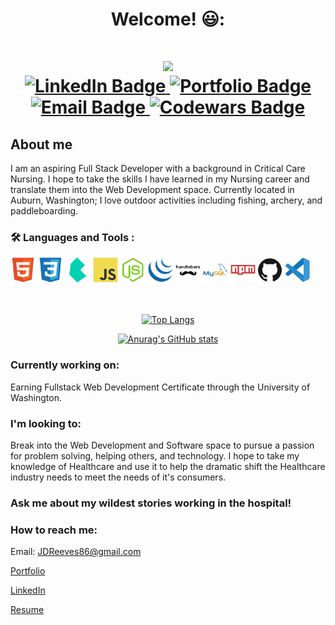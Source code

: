<div align="center">
    <h1>Welcome! 😃: <h1>
    <img src="https://komarev.com/ghpvc/?username=JDReeves86">
    <div id="badges">
        <a href="https://www.linkedin.com/in/jacob-reeves-4237a9238/">
            <img src="https://img.shields.io/badge/LinkedIn-blue?style=for-the-badge&logo=linkedin&logoColor=white" alt="LinkedIn Badge"/>
        </a>
        <a href="https://jdreeves86.github.io/Portfolio/">
          <img src="https://img.shields.io/badge/Portfolio-orange?style=for-the-badge" alt="Portfolio Badge"/>
        </a>
        <a href="mailto:JDReeves86@gmail.com">
          <img src="https://img.shields.io/badge/Email-lightgrey?style=for-the-badge&logo=Gmail&logoColor=white" alt="Email Badge"/>
        </a>
        <a href="https://www.codewars.com/users/JDReeves86">
          <img src="https://img.shields.io/badge/Codewars-red?style=for-the-badge&logo=Codewars&logoColor=black" alt="Codewars Badge"/>
        </a>
    </div>
</div>


## About me

I am an aspiring Full Stack Developer with a background in Critical Care Nursing. I hope to take the skills I have learned in my Nursing career and translate them into the Web Development space. Currently located in Auburn, Washington; I love outdoor activities including fishing, archery, and paddleboarding. 

### :hammer_and_wrench: Languages and Tools :
<div>
    <span><img src="https://github.com/devicons/devicon/blob/master/icons/html5/html5-original.svg" alt="HTML Badge" width="40" height="40"/></span>
    <span><img src="https://github.com/devicons/devicon/blob/master/icons/css3/css3-original.svg" alt="CSS Badge" width="40" height="40"/></span>
    <span><img src="https://github.com/devicons/devicon/blob/master/icons/bulma/bulma-plain.svg" alt="bulma Badge" width="40" height="40"/></span>
    <span><img src="https://github.com/devicons/devicon/blob/master/icons/javascript/javascript-original.svg" alt="JS Badge" width="40" height="40"/></span>
    <span><img src="https://github.com/devicons/devicon/blob/master/icons/nodejs/nodejs-original.svg" alt="Node Badge" width="40" height="40"/></span>
     <span><img src="https://github.com/devicons/devicon/blob/master/icons/jquery/jquery-original.svg" alt="jquery Badge" width="40" height="40"/></span>
    <span><img src="https://github.com/devicons/devicon/blob/master/icons/handlebars/handlebars-original-wordmark.svg" alt="Handlebars Badge" width="40" height="40"/></span>
    <span><img src="https://github.com/devicons/devicon/blob/master/icons/mysql/mysql-original-wordmark.svg" alt="SQL Badge" width="40" height="40"/></span>
    <span><img src="https://github.com/devicons/devicon/blob/master/icons/npm/npm-original-wordmark.svg" alt="npm Badge" width="40" height="40"/></span>
    <span><img src="https://github.com/devicons/devicon/blob/master/icons/github/github-original.svg" alt="gh Badge" width="40" height="40"/></span>
    <span><img src="https://github.com/devicons/devicon/blob/master/icons/vscode/vscode-original.svg" alt="VSC Badge" width="40" height="40"/></span>
</div>

<br>
<br>
        
<div align="center">

[![Top Langs](https://github-readme-stats.vercel.app/api/top-langs/?username=JDReeves86&layout=compact&theme=codeSTACKr)](https://github.com/anuraghazra/github-readme-stats)
    
[![Anurag's GitHub stats](https://github-readme-stats.vercel.app/api?username=JDReeves86&show_icons=true&theme=codeSTACKr)](https://github.com/anuraghazra/github-readme-stats) 
    
</div>
        



### Currently working on: 
Earning Fullstack Web Development Certificate through the University of Washington.

### I'm looking to:
Break into the Web Development and Software space to pursue a passion for problem solving, helping others, and technology. I hope to take my knowledge of Healthcare and use it to help the dramatic shift the Healthcare industry needs to meet the needs of it's consumers.

### Ask me about my wildest stories working in the hospital!

### How to reach me:
Email: [JDReeves86@gmail.com](mailto:JDReeves86@gmail.com)
        
[Portfolio](https://jdreeves86.github.io/Portfolio/)
        
[LinkedIn](https://www.linkedin.com/in/jacob-reeves-4237a9238/)
        
[Resume](https://docs.google.com/document/d/1lZ0oq_g1BTosezgiiM0GG5BTYMFUDMLd/edit)



<!--
**JDReeves86/JDReeves86** is a ✨ _special_ ✨ repository because its `README.md` (this file) appears on your GitHub profile.

Here are some ideas to get you started:

- 🔭 I’m currently working on ...
- 🌱 I’m currently learning ...
- 👯 I’m looking to collaborate on ...
- 🤔 I’m looking for help with ...
- 💬 Ask me about ...
- 📫 How to reach me: ...
- 😄 Pronouns: ...
- ⚡ Fun fact: ...
-->
